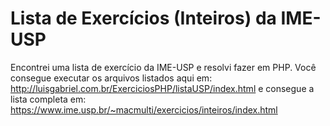 # Lista de Exercícios (Inteiros) da IME-USP

Encontrei uma lista de exercício da IME-USP e resolvi fazer em PHP. Você consegue executar os arquivos listados aqui em: http://luisgabriel.com.br/ExerciciosPHP/listaUSP/index.html e consegue a lista completa em: https://www.ime.usp.br/~macmulti/exercicios/inteiros/index.html
